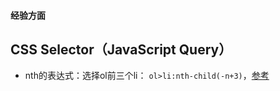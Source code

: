 <!--more-->
#### 经验方面
## CSS Selector（JavaScript Query）
- nth的表达式：选择ol前三个li：
`ol>li:nth-child(-n+3)`，[参考](https://stackoverflow.com/a/56692826)
